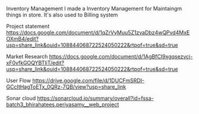 Inventory Management
I made a Inventory Management for Maintaingm things in store. It's also used to Billing system

Project statement
https://docs.google.com/document/d/1qZrVyMuu5Z1zvaDbz4wQPvd4MxEOXmB4/edit?usp=share_link&ouid=108844068722524050222&rtpof=true&sd=true

Market Research
https://docs.google.com/document/d/1AgBfCI9xgqsezvcj-xF0vfkGOQYBTliT/edit?usp=share_link&ouid=108844068722524050222&rtpof=true&sd=true

User Flow
https://drive.google.com/file/d/1DUCFmSRDI-GCcItHagToETx_0QRz-7QB/view?usp=share_link

Sonar cloud
https://sonarcloud.io/summary/overall?id=fssa-batch3_bhirahatees.periyasamy__web_project
